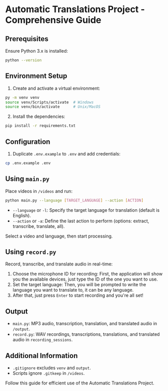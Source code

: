# Automatic Translations Project - Comprehensive Guide

## Prerequisites
Ensure Python 3.x is installed:
```bash
python --version
```

## Environment Setup
1. Create and activate a virtual environment:
```bash
py -m venv venv
source venv/Scripts/activate  # Windows
source venv/bin/activate      # Unix/MacOS
```
2. Install the dependencies:
```bash
pip install -r requirements.txt
```
## Configuration
1. Duplicate `.env.example` to `.env` and add credentials:
```bash
cp .env.example .env
```

## Using `main.py`
Place videos in `/videos` and run:
```bash
python main.py --language [TARGET_LANGUAGE] --action [ACTION]
```
- `--language` or `-l`: Specify the target language for translation (default is English).
- `--action` or `-a`: Define the last action to perform (options: extract, transcribe, translate, all).

Select a video and language, then start processing.

## Using `record.py`
Record, transcribe, and translate audio in real-time:
1. Choose the microphone ID for recording:
   First, the application will show you the available devices, just type the ID of the one you want to use.
2. Set the target language:
   Then, you will be prompted to write the language you want to translate to, it can be any language.
3. After that, just press `Enter` to start recording and you're all set!

## Output
- `main.py`: MP3 audio, transcription, translation, and translated audio in `/output`.
- `record.py`: WAV recordings, transcriptions, translations, and translated audio in `recording_sessions`.

## Additional Information
- `.gitignore` excludes `venv` and `output`.
- Scripts ignore `.gitkeep` in `/videos`.

Follow this guide for efficient use of the Automatic Translations Project.